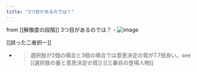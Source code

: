 ```yaml
---
title: "3つ目があるのでは？"
---
```


from [[解像度の段階]]
3つ目があるのでは？
    - ![image](https://gyazo.com/11357d59055e820269346b04bd283457/thumb/1000)


[[誤った二者択一]]
- > 選択肢が2個の場合と3個の場合では意思決定の質が7.7倍良い。see [[選択肢の量と意思決定の質]]
[[三番目の登場人物]]
